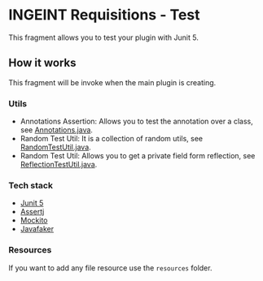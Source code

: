 # INGEINT Requisitions - Test

This fragment allows you to test your plugin with Junit 5.

## How it works

This fragment will be invoke when the main plugin is creating.

### Utils

- Annotations Assertion: Allows you to test the annotation over a class, see [Annotations.java](src/com/ingeint/test/assertion/Annotations.java).
- Random Test Util: It is a collection of random utils, see [RandomTestUtil.java](src/com/ingeint/test/util/RandomTestUtil.java).
- Random Test Util: Allows you to get a private field form reflection, see [ReflectionTestUtil.java](src/com/ingeint/test/util/ReflectionTestUtil.java).

### Tech stack

- [Junit 5](https://junit.org/junit5/)
- [Assertj](https://joel-costigliola.github.io/assertj/)
- [Mockito](https://site.mockito.org/)
- [Javafaker](https://github.com/DiUS/java-faker)

### Resources

If you want to add any file resource use the `resources` folder.